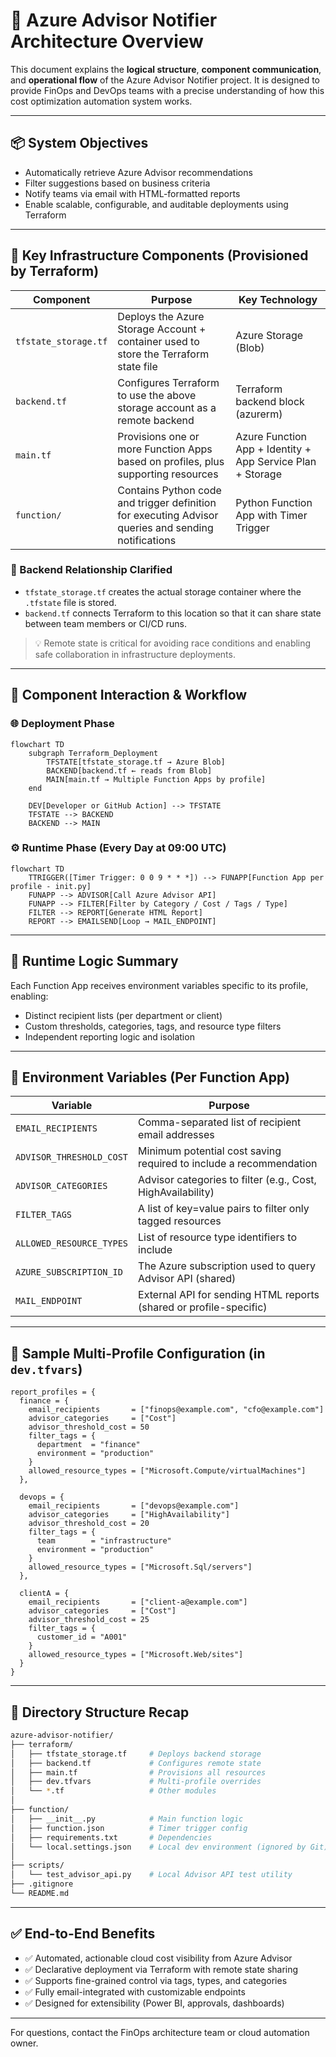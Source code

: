 # 🧠 Azure Advisor Notifier Architecture Overview

This document explains the **logical structure**, **component communication**, and **operational flow** of the Azure Advisor Notifier project.
It is designed to provide FinOps and DevOps teams with a precise understanding of how this cost optimization automation system works.

---

## 📦 System Objectives

- Automatically retrieve Azure Advisor recommendations
- Filter suggestions based on business criteria
- Notify teams via email with HTML-formatted reports
- Enable scalable, configurable, and auditable deployments using Terraform

---

## 📌 Key Infrastructure Components (Provisioned by Terraform)

| Component | Purpose | Key Technology |
|-----------|---------|----------------|
| `tfstate_storage.tf` | Deploys the Azure Storage Account + container used to store the Terraform state file | Azure Storage (Blob) |
| `backend.tf` | Configures Terraform to use the above storage account as a remote backend | Terraform backend block (azurerm) |
| `main.tf` | Provisions one or more Function Apps based on profiles, plus supporting resources | Azure Function App + Identity + App Service Plan + Storage |
| `function/` | Contains Python code and trigger definition for executing Advisor queries and sending notifications | Python Function App with Timer Trigger |

### 🔄 Backend Relationship Clarified

- `tfstate_storage.tf` creates the actual storage container where the `.tfstate` file is stored.
- `backend.tf` connects Terraform to this location so that it can share state between team members or CI/CD runs.

> 💡 Remote state is critical for avoiding race conditions and enabling safe collaboration in infrastructure deployments.

---

## 🧱 Component Interaction & Workflow

### 🌐 Deployment Phase

```mermaid
flowchart TD
    subgraph Terraform_Deployment
        TFSTATE[tfstate_storage.tf → Azure Blob]
        BACKEND[backend.tf ← reads from Blob]
        MAIN[main.tf → Multiple Function Apps by profile]
    end

    DEV[Developer or GitHub Action] --> TFSTATE
    TFSTATE --> BACKEND
    BACKEND --> MAIN
```

### ⚙️ Runtime Phase (Every Day at 09:00 UTC)

```mermaid
flowchart TD
    TTRIGGER([Timer Trigger: 0 0 9 * * *]) --> FUNAPP[Function App per profile - init.py]
    FUNAPP --> ADVISOR[Call Azure Advisor API]
    FUNAPP --> FILTER[Filter by Category / Cost / Tags / Type]
    FILTER --> REPORT[Generate HTML Report]
    REPORT --> EMAILSEND[Loop → MAIL_ENDPOINT]
```

---

## 🔁 Runtime Logic Summary

Each Function App receives environment variables specific to its profile, enabling:

- Distinct recipient lists (per department or client)
- Custom thresholds, categories, tags, and resource type filters
- Independent reporting logic and isolation

---

## 🔧 Environment Variables (Per Function App)

| Variable | Purpose |
|----------|---------|
| `EMAIL_RECIPIENTS` | Comma-separated list of recipient email addresses |
| `ADVISOR_THRESHOLD_COST` | Minimum potential cost saving required to include a recommendation |
| `ADVISOR_CATEGORIES` | Advisor categories to filter (e.g., Cost, HighAvailability) |
| `FILTER_TAGS` | A list of key=value pairs to filter only tagged resources |
| `ALLOWED_RESOURCE_TYPES` | List of resource type identifiers to include |
| `AZURE_SUBSCRIPTION_ID` | The Azure subscription used to query Advisor API (shared) |
| `MAIL_ENDPOINT` | External API for sending HTML reports (shared or profile-specific) |

---

## 🔁 Sample Multi-Profile Configuration (in `dev.tfvars`)

```hcl
report_profiles = {
  finance = {
    email_recipients       = ["finops@example.com", "cfo@example.com"]
    advisor_categories     = ["Cost"]
    advisor_threshold_cost = 50
    filter_tags = {
      department  = "finance"
      environment = "production"
    }
    allowed_resource_types = ["Microsoft.Compute/virtualMachines"]
  },

  devops = {
    email_recipients       = ["devops@example.com"]
    advisor_categories     = ["HighAvailability"]
    advisor_threshold_cost = 20
    filter_tags = {
      team        = "infrastructure"
      environment = "production"
    }
    allowed_resource_types = ["Microsoft.Sql/servers"]
  },

  clientA = {
    email_recipients       = ["client-a@example.com"]
    advisor_categories     = ["Cost"]
    advisor_threshold_cost = 25
    filter_tags = {
      customer_id = "A001"
    }
    allowed_resource_types = ["Microsoft.Web/sites"]
  }
}
```

---

## 📁 Directory Structure Recap

```bash
azure-advisor-notifier/
├── terraform/
│   ├── tfstate_storage.tf     # Deploys backend storage
│   ├── backend.tf             # Configures remote state
│   ├── main.tf                # Provisions all resources
│   ├── dev.tfvars             # Multi-profile overrides
│   └── *.tf                   # Other modules
│
├── function/
│   ├── __init__.py            # Main function logic
│   ├── function.json          # Timer trigger config
│   ├── requirements.txt       # Dependencies
│   └── local.settings.json    # Local dev environment (ignored by Git)
│
├── scripts/
│   └── test_advisor_api.py    # Local Advisor API test utility
├── .gitignore
└── README.md
```

---

## ✅ End-to-End Benefits

- ✅ Automated, actionable cloud cost visibility from Azure Advisor
- ✅ Declarative deployment via Terraform with remote state sharing
- ✅ Supports fine-grained control via tags, types, and categories
- ✅ Fully email-integrated with customizable endpoints
- ✅ Designed for extensibility (Power BI, approvals, dashboards)

---

For questions, contact the FinOps architecture team or cloud automation owner.
